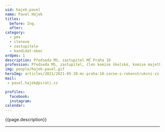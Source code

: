 ```yaml
---
uid: hajek.pavel
name: Pavel Hájek
titles:
  before: Ing.
  after:
category:
  - pms
  - clenove
  - zastupitele    
  - kandidat-obec 
ordpms: 1
description: Předseda MS, zastupitel MČ Praha 10
profession: Předseda MS, zastupitel, člen komise školské, komise majetkové a komise územního rozvoje
img: people/hajek-pavel.gif
heroImg: articles/2021/2021-05-28-mc-praha-10-zacne-s-rekonstrukcni-zs-v-olsinach.jpg
mail:
 - pavel.hajek@pirati.cz

profiles:
  facebook: 
  instagram: 
calendar: 
---
```


{{page.description}}



---
